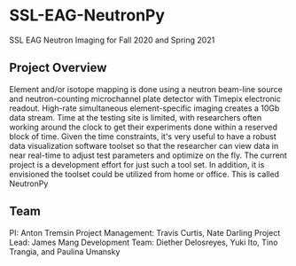 # SSL-EAG-NeutronPy
SSL EAG Neutron Imaging for Fall 2020 and Spring 2021 

## Project Overview
Element and/or isotope mapping is done using a neutron beam-line source and
neutron-counting microchannel plate detector with Timepix electronic readout. High-rate
simultaneous element-specific imaging creates a 10Gb data stream. Time at the testing site is
limited, with researchers often working around the clock to get their experiments done within a
reserved block of time. Given the time constraints, it's very useful to have a robust data
visualization software toolset so that the researcher can view data in near real-time to adjust
test parameters and optimize on the fly. The current project is a development effort for just such
a tool set. In addition, it is envisioned the toolset could be utilized from home or office. This is called NeutronPy

## Team
PI: Anton Tremsin
Project Management: Travis Curtis, Nate Darling
Project Lead: James Mang
Development Team: Diether Delosreyes, Yuki Ito, Tino Trangia, and Paulina Umansky
